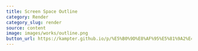 ```yaml
---
title: Screen Space Outline
category: Render
category_slug: render
source: content
image: images/works/outline.png
button_url: https://kampter.github.io/p/%E5%B0%9D%E8%AF%95%E5%81%9A2%E4%B8%AAblender%E6%8F%92%E4%BB%B6/
---
```




